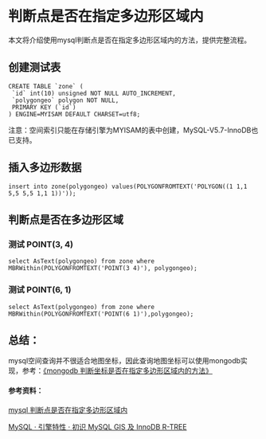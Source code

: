 # 判断点是否在指定多边形区域内

本文将介绍使用mysql判断点是否在指定多边形区域内的方法，提供完整流程。

## 创建测试表

```
CREATE TABLE `zone` (
 `id` int(10) unsigned NOT NULL AUTO_INCREMENT,
 `polygongeo` polygon NOT NULL,
 PRIMARY KEY (`id`)
) ENGINE=MYISAM DEFAULT CHARSET=utf8;
```

注意：空间索引只能在存储引擎为MYISAM的表中创建，MySQL-V5.7-InnoDB也已支持。

## 插入多边形数据
```
insert into zone(polygongeo) values(POLYGONFROMTEXT('POLYGON((1 1,1 5,5 5,5 1,1 1))'));
```

## 判断点是否在多边形区域

### 测试 POINT(3, 4)
```
select AsText(polygongeo) from zone where MBRWithin(POLYGONFROMTEXT('POINT(3 4)'), polygongeo);
```

### 测试 POINT(6, 1)
```
select AsText(polygongeo) from zone where MBRWithin(POLYGONFROMTEXT('POINT(6 1)'),polygongeo);
```

## 总结：
mysql空间查询并不很适合地图坐标，因此查询地图坐标可以使用mongodb实现，参考：[《mongodb 判断坐标是否在指定多边形区域内的方法》](https://blog.csdn.net/fdipzone/article/details/52374630)

#### 参考资料：
[mysql 判断点是否在指定多边形区域内](https://blog.csdn.net/fdipzone/article/details/53896842)

[MySQL · 引擎特性 · 初识 MySQL GIS 及 InnoDB R-TREE](https://yq.aliyun.com/articles/50625)
